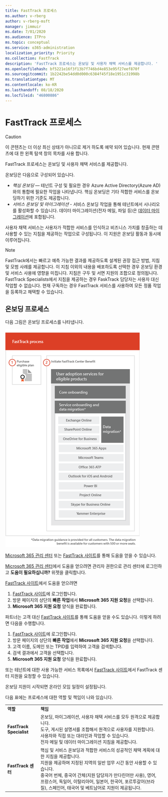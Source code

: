 ```yaml
---
title: FastTrack 프로세스
ms.author: v-rberg
author: v-rberg-msft
manager: jimmuir
ms.date: 7/01/2020
ms.audience: ITPro
ms.topic: conceptual
ms.service: o365-administration
localization_priority: Priority
ms.collection: FastTrack
description: 'FastTrack 프로세스는 온보딩 및 사용자 채택 서비스를 제공합니다. '
ms.openlocfilehash: bf5221e16f3f13b7f746bd4e853e95f27eef870f
ms.sourcegitcommit: 1b2242be54dd0d000c6384f45f18e1951c31998b
ms.translationtype: MT
ms.contentlocale: ko-KR
ms.lasthandoff: 08/18/2020
ms.locfileid: "46800886"
---
```

# <a name="the-fasttrack-process"></a>FastTrack 프로세스

> [!CAUTION]
> 이 콘텐츠는 더 이상 최신 상태가 아니므로 제거 하도록 예약 되어 있습니다. 현재 콘텐츠에 대 한 왼쪽 탐색 창의 목차를 사용 합니다.

FastTrack 프로세스는 온보딩 및 사용자 채택 서비스를 제공합니다.  
  
온보딩은 다음으로 구성되어 있습니다.
  
- *핵심 온보딩* — 테넌트 구성 및 필요한 경우 Azure Active Directory(Azure AD)와의 통합에 필요한 작업을 나타냅니다. 핵심 온보딩은 기타 적합한 서비스를 온보딩하기 위한 기준도 제공합니다. 
- *서비스 온보딩 및 마이그레이션* - 서비스 온보딩 작업을 통해 테넌트에서 시나리오를 활성화할 수 있습니다. 데이터 마이그레이션(전자 메일, 파일 등)은 [데이터 마이그레이션](O365-data-migration.md)에 포합됩니다. 
    
사용자 채택 서비스는 사용자가 적합한 서비스를 인식하고 비즈니스 가치를 창출하는 데 사용할 수 있는 지침을 제공하는 작업으로 구성됩니다. 이 지원은 온보딩 활동과 동시에 이루어집니다.
  
> [!NOTE]
> FastTrack에서는 빠르고 예측 가능한 결과를 제공하도록 설계된 권장 접근 방법, 지침 및 모범 사례를 제공합니다. 이 지침 이외의 내용을 배포하도록 선택한 경우 온보딩 환경 및 서비스 사용에 영향을 미칩니다. 지침은 구두 및 서면 지원의 조합으로 정의됩니다. FastTrack Specialists에서 지침을 제공하는 경우 FaskTrack 담당자는 사용자 대신 작업할 수 없습니다. 현재 구독하는 경우 FastTrack 서비스를 사용하여 모든 정품 작업을 등록하고 채택할 수 있습니다. 
  
## <a name="the-onboarding-process"></a>온보딩 프로세스

다음 그림은 온보딩 프로세스를 나타냅니다.
  
![온보딩 혜택 사용 일정](media/o365-onboarding-timeline-m365-apps.png)
  
[Microsoft 365 관리 센터](https://go.microsoft.com/fwlink/?linkid=2032704) 또는 [FastTrack 사이트](https://go.microsoft.com/fwlink/?linkid=780698)를 통해 도움을 얻을 수 있습니다. 

[Microsoft 365 관리 센터](https://go.microsoft.com/fwlink/?linkid=2032704)에서 도움을 얻으려면 관리자 권한으로 관리 센터에 로그인하고 **도움이 필요하십니까?** 위젯을 클릭합니다. 

[FastTrack 사이트](https://go.microsoft.com/fwlink/?linkid=780698)에서 도움을 얻으려면 
1.    [FastTrack 사이트](https://go.microsoft.com/fwlink/?linkid=780698)에 로그인합니다. 
2.    방문 페이지의 상단의 **빠른 작업**에서 **Microsoft 365 지원 요청**을 선택합니다.
3.    **Microsoft 365 지원 요청** 양식을 완료합니다.
  
파트너는 고객 대신 [FastTrack 사이트](https://go.microsoft.com/fwlink/?linkid=780698)를 통해 도움을 얻을 수도 있습니다. 이렇게 하려면 다음을 수행합니다.
1.    [FastTrack 사이트](https://go.microsoft.com/fwlink/?linkid=780698)에 로그인합니다. 
2.    방문 페이지의 상단의 **빠른 작업**에서 **Microsoft 365 지원 요청**을 선택합니다.
3.    고객 이름, 도메인 또는 TPID를 입력하여 고객을 검색합니다.
4.    검색 결과에서 고객을 선택합니다.
5.    **Microsoft 365 지원 요청** 양식을 완료합니다.
  
 또는 테넌트에 대한 사용 가능한 서비스 목록에서 [FastTrack 사이트](https://go.microsoft.com/fwlink/?linkid=780698)에서 FastTrack 센터 지원을 요청할 수 있습니다. 
    
 온보딩 지원이 시작되면 온라인 모임 일정이 설정됩니다.

다음 표에는 프로세스에 대한 역할 및 책임이 나와 있습니다.
    
|||
|:-----|:-----|
|**역할** <br/> |**책임** <br/> |
|**FastTrack Specialist** <br/> |온보딩, 마이그레이션, 사용자 채택 서비스를 모두 원격으로 제공합니다.  <br/> 도구, 게시된 설명서를 조합해서 원격으로 사용자를 지원합니다. <br/> 사용자와 직접 또는 대리인과 작업할 수 있습니다. <br/> 전자 메일 및 데이터 마이그레이션 지침을 제공합니다.|
|**FastTrack 센터**  <br/> |핵심 및 서비스 온보딩과 적합한 서비스의 성공적인 채택 계획에 대한 지침을 제공합니다.  <br/> 지원을 제공하며 지정된 지역의 일반 업무 시간 동안 사용할 수 있습니다. <br/> 중국어 번체, 중국어 간체(지원 담당자가 만다린어만 사용), 영어, 프랑스어, 독일어, 이탈리아어, 일본어, 한국어, 포르투갈어(브라질), 스페인어, 태국어 및 베트남어로 지원이 제공됩니다.|

